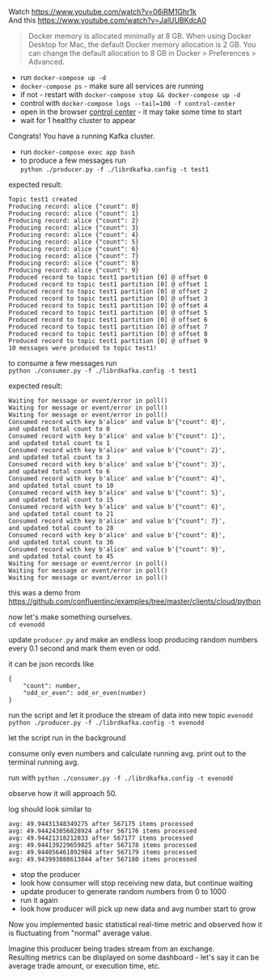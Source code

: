 Watch https://www.youtube.com/watch?v=06iRM1Ghr1k  
And this https://www.youtube.com/watch?v=JalUUBKdcA0


> Docker memory is allocated minimally at 8 GB. When using Docker Desktop for Mac, the default Docker memory allocation is 2 GB. You can change the default allocation to 8 GB in Docker > Preferences > Advanced.

- run `docker-compose up -d`  
- `docker-compose ps` - make sure all services are running  
- if not - restart with `docker-compose stop && docker-compose up -d`
- control with `docker-compose logs --tail=100 -f control-center`
- open in the browser [control center](http://localhost:9021/clusters) - it may take some time to start
- wait for 1 healthy cluster to appear

Congrats! You have a running Kafka cluster. 

- run `docker-compose exec app bash`
- to produce a few messages run  
`python ./producer.py -f ./librdkafka.config -t test1`


expected result:
```
Topic test1 created
Producing record: alice {"count": 0}
Producing record: alice {"count": 1}
Producing record: alice {"count": 2}
Producing record: alice {"count": 3}
Producing record: alice {"count": 4}
Producing record: alice {"count": 5}
Producing record: alice {"count": 6}
Producing record: alice {"count": 7}
Producing record: alice {"count": 8}
Producing record: alice {"count": 9}
Produced record to topic test1 partition [0] @ offset 0
Produced record to topic test1 partition [0] @ offset 1
Produced record to topic test1 partition [0] @ offset 2
Produced record to topic test1 partition [0] @ offset 3
Produced record to topic test1 partition [0] @ offset 4
Produced record to topic test1 partition [0] @ offset 5
Produced record to topic test1 partition [0] @ offset 6
Produced record to topic test1 partition [0] @ offset 7
Produced record to topic test1 partition [0] @ offset 8
Produced record to topic test1 partition [0] @ offset 9
10 messages were produced to topic test1!
```

to consume a few messages run  
`python ./consumer.py -f ./librdkafka.config -t test1` 


expected result:
```
Waiting for message or event/error in poll()
Waiting for message or event/error in poll()
Waiting for message or event/error in poll()
Consumed record with key b'alice' and value b'{"count": 0}',                       and updated total count to 0
Consumed record with key b'alice' and value b'{"count": 1}',                       and updated total count to 1
Consumed record with key b'alice' and value b'{"count": 2}',                       and updated total count to 3
Consumed record with key b'alice' and value b'{"count": 3}',                       and updated total count to 6
Consumed record with key b'alice' and value b'{"count": 4}',                       and updated total count to 10
Consumed record with key b'alice' and value b'{"count": 5}',                       and updated total count to 15
Consumed record with key b'alice' and value b'{"count": 6}',                       and updated total count to 21
Consumed record with key b'alice' and value b'{"count": 7}',                       and updated total count to 28
Consumed record with key b'alice' and value b'{"count": 8}',                       and updated total count to 36
Consumed record with key b'alice' and value b'{"count": 9}',                       and updated total count to 45
Waiting for message or event/error in poll()
Waiting for message or event/error in poll()
Waiting for message or event/error in poll()
```

this was a demo from https://github.com/confluentinc/examples/tree/master/clients/cloud/python

now let's make something ourselves.  
`cd evenodd`

update `producer.py` and make an endless loop producing random numbers every 0.1 second and mark them even or odd.

it can be json records like 
```
{
    "count": number,
    "odd_or_even": odd_or_even(number)
}
```
run the script and let it produce the stream of data into new topic `evenodd`
`python ./producer.py -f ./librdkafka.config -t evenodd`

let the script run in the background

consume only even numbers and calculate running avg. 
print out to the terminal running avg.

run with `python ./consumer.py -f ./librdkafka.config -t evenodd`
 
observe how it will approach 50.

log should look similar to
```
avg: 49.94431348349275 after 567175 items processed
avg: 49.944243056828924 after 567176 items processed
avg: 49.94421318212833 after 567177 items processed
avg: 49.944139229659825 after 567178 items processed
avg: 49.944056461892984 after 567179 items processed
avg: 49.943993088613844 after 567180 items processed
```

- stop the producer
- look how consumer will stop receiving new data, but continue waiting
- update producer to generate random numbers from 0 to 1000
- run it again
- look how producer will pick up new data and avg number start to grow

Now you implemented basic statistical real-time metric and observed how it is fluctuating from  "normal" average value. 

Imagine this producer being trades stream from an exchange.  
Resulting metrics can be displayed on some dashboard - let's say it can be average trade amount, or execution time, etc.
